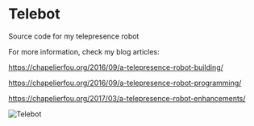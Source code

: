 # Telebot
Source code for my telepresence robot

For more information, check my blog articles:

https://chapelierfou.org/2016/09/a-telepresence-robot-building/

https://chapelierfou.org/2016/09/a-telepresence-robot-programming/

https://chapelierfou.org/2017/03/a-telepresence-robot-enhancements/

![Telebot](https://chapelierfou.org/files/telebot_image.png)
